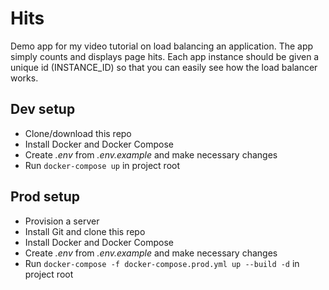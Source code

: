 # Hits
Demo app for my video tutorial on load balancing an application. The app simply counts and displays page hits. Each app instance should be given a unique id (INSTANCE_ID) so that you can easily see how the load balancer works.

## Dev setup
- Clone/download this repo
- Install Docker and Docker Compose
- Create *.env* from *.env.example* and make necessary changes
- Run `docker-compose up` in project root

## Prod setup
- Provision a server
- Install Git and clone this repo
- Install Docker and Docker Compose
- Create *.env* from *.env.example* and make necessary changes
- Run `docker-compose -f docker-compose.prod.yml up --build -d` in project root